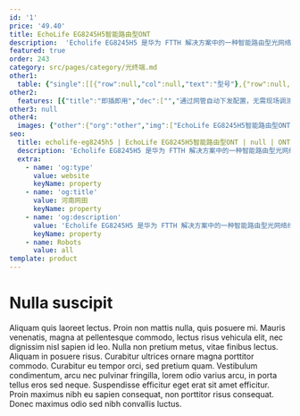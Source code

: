 ```yaml
---
id: '1'
price: '49.40'
title: EchoLife EG8245H5智能路由型ONT
description:  'Echolife EG8245H5 是华为 FTTH 解决方案中的一种智能路由型光网络终端。通过使用 GPON 技术, 为家庭用户提供超宽带接入。EG8245H5 支持802.11b/g/n 频段WiFi, 并保证语音、互联网和高清视频服务的优质体验。'
featured: true
order: 243
category: src/pages/category/光终端.md
other1: 
  table: {"single":[[{"row":null,"col":null,"text":"型号"},{"row":null,"col":null,"text":"EchoLife EG8245H5"}],[{"row":null,"col":null,"text":"类型"},{"row":null,"col":null,"text":"路由型"}],[{"row":null,"col":null,"text":"尺寸（长×宽×高）"},{"row":null,"col":null,"text":"168 mm x 115 mm x 30 mm （不带天线）"}],[{"row":null,"col":null,"text":"运行温度"},{"row":null,"col":null,"text":"0°C～+40°C"}],[{"row":null,"col":null,"text":"运行湿度"},{"row":null,"col":null,"text":"5% RH～95% RH，非凝结"}],[{"row":null,"col":null,"text":"电源适配器"},{"row":null,"col":null,"text":"100V～240V AC，50/60Hz"}],[{"row":null,"col":null,"text":"整机供电"},{"row":null,"col":null,"text":"11V～14V DC，1A"}],[{"row":null,"col":null,"text":"网络侧接口"},{"row":null,"col":null,"text":"GPON"}],[{"row":null,"col":null,"text":"用户侧接口"},{"row":null,"col":null,"text":"2POTS+4GE+2.4G Wi-Fi+1USB"}],[{"row":null,"col":null,"text":"指示灯"},{"row":null,"col":null,"text":"POWER/PON/LOS/LAN1/LAN2/LAN3/LAN4/TEL/USB/WLAN/WPS"}]]}
other2:
  features: [{"title":"即插即用","dec":["","通过网管自动下发配置，无需现场调测，高效运维",""]},{"title":"全方位的Triple Play服务","dec":["","提供丰富的接口，实现上网、语音等多种接入业务，为用户提供全方位的Triple Play服务",""]},{"title":"绿色节能","dec":["","采用高集成SOC芯片，单芯片集成PON，语音，网关及LSW等模块，节能25％",""]}]
other3: null
other4:
  images: {"other":{"org":"other","img":["EchoLife EG8245H5智能路由型ONT.png"]}}
seo:
  title: echolife-eg8245h5 | EchoLife EG8245H5智能路由型ONT | null | ONT | 光终端 | 企业光网络
  description: 'Echolife EG8245H5 是华为 FTTH 解决方案中的一种智能路由型光网络终端。通过使用 GPON 技术, 为家庭用户提供超宽带接入。EG8245H5 支持802.11b/g/n 频段WiFi, 并保证语音、互联网和高清视频服务的优质体验。'
  extra:
    - name: 'og:type'
      value: website
      keyName: property
    - name: 'og:title'
      value: 河南网田
      keyName: property
    - name: 'og:description'
      value: 'Echolife EG8245H5 是华为 FTTH 解决方案中的一种智能路由型光网络终端。通过使用 GPON 技术, 为家庭用户提供超宽带接入。EG8245H5 支持802.11b/g/n 频段WiFi, 并保证语音、互联网和高清视频服务的优质体验。'
      keyName: property
    - name: Robots
      value: all
template: product
---
```


# Nulla suscipit

Aliquam quis laoreet lectus. Proin non mattis nulla, quis posuere mi. Mauris venenatis, magna at pellentesque commodo, lectus risus vehicula elit, nec dignissim nisl sapien id leo. Nulla non pretium metus, vitae finibus lectus. Aliquam in posuere risus. Curabitur ultrices ornare magna porttitor commodo. Curabitur eu tempor orci, sed pretium quam. Vestibulum condimentum, arcu nec pulvinar fringilla, lorem odio varius arcu, in porta tellus eros sed neque. Suspendisse efficitur eget erat sit amet efficitur. Proin maximus nibh eu sapien consequat, non porttitor risus consequat. Donec maximus odio sed nibh convallis luctus.
